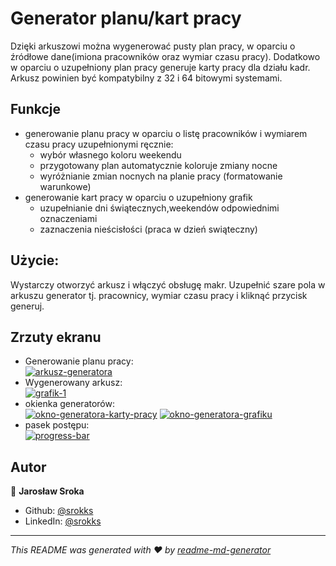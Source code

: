 
# Generator planu/kart pracy

Dzięki arkuszowi można wygenerować pusty plan pracy, w oparciu o źródłowe dane(imiona pracowników oraz wymiar czasu pracy). Dodatkowo w oparciu o uzupełniony plan pracy generuje karty pracy dla działu kadr. Arkusz powinien być kompatybilny z 32 i 64 bitowymi systemami.

 ## Funkcje  
- generowanie planu pracy w oparciu o listę pracowników i wymiarem czasu pracy uzupełnionymi ręcznie:
   - wybór własnego koloru weekendu
   - przygotowany plan automatycznie koloruje zmiany nocne 
   - wyróżnianie zmian nocnych na planie pracy (formatowanie warunkowe)
- generowanie kart pracy w oparciu o uzupełniony grafik 
  - uzupełnianie dni świątecznych,weekendów odpowiednimi oznaczeniami
  - zaznaczenia nieścisłości (praca w dzień swiąteczny) 


## Użycie:
Wystarczy otworzyć arkusz <nazwa> i włączyć obsługę makr.
Uzupełnić szare pola w arkuszu generator tj. pracownicy, wymiar czasu pracy i kliknąć przycisk generuj.


## Zrzuty ekranu
- Generowanie planu pracy:</br> 
<a href="https://ibb.co/J3zMcVg"><img src="https://i.ibb.co/mNHMRkg/arkusz-generatora.png" alt="arkusz-generatora" border="0"></a></br>
- Wygenerowany arkusz:</br>
<a href="https://ibb.co/j5c1FFx"><img src="https://i.ibb.co/VN7P88h/grafik-1.png" alt="grafik-1" border="0"></a></br>
- okienka generatorów:</br>
<a href="https://imgbb.com/"><img src="https://i.ibb.co/8mq6MwT/okno-generatora-karty-pracy.png" alt="okno-generatora-karty-pracy" border="0"></a>
<a href="https://imgbb.com/"><img src="https://i.ibb.co/8KrV1ZZ/okno-generatora-grafiku.png" alt="okno-generatora-grafiku" border="0"></a></br>
- pasek postępu:</br>
<a href="https://imgbb.com/"><img src="https://i.ibb.co/MGmpMw2/progress-bar.png" alt="progress-bar" border="0"></a></br>


## Autor

👤 **Jarosław Sroka**

* Github: [@srokks](https://github.com/srokks)
* LinkedIn: [@srokks](https://linkedin.com/in/srokks)

***
_This README was generated with ❤️ by [readme-md-generator](https://github.com/kefranabg/readme-md-generator)_
